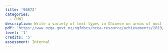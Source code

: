 ```yaml
---
title: '90872'
categories:
  - CHN1
description: Write a variety of text types in Chinese on areas of most immediate relevance
pdf: 'https://www.nzqa.govt.nz/nqfdocs/ncea-resource/achievements/2019/as90872.pdf'
level: '1'
credits: '5'
assessment: Internal
---
```


